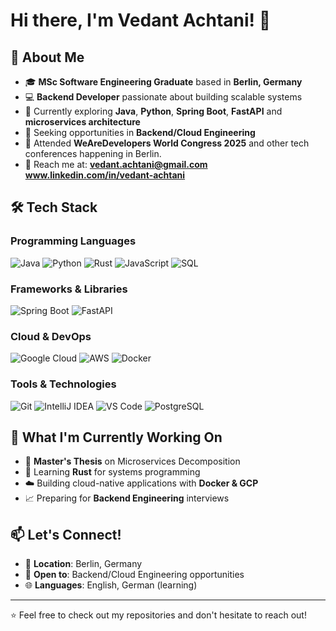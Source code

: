 # Hi there, I'm Vedant Achtani! 👋

## 🚀 About Me
- 🎓 **MSc Software Engineering Graduate** based in **Berlin, Germany**
- 💻 **Backend Developer** passionate about building scalable systems
- 🌱 Currently exploring **Java**, **Python**, **Spring Boot**, **FastAPI** and **microservices architecture**
- 🎯 Seeking opportunities in **Backend/Cloud Engineering**
- 🎪 Attended **WeAreDevelopers World Congress 2025** and other tech conferences happening in Berlin.
- 📧 Reach me at: **vedant.achtani@gmail.com** **www.linkedin.com/in/vedant-achtani**

## 🛠️ Tech Stack

### Programming Languages
![Java](https://img.shields.io/badge/java-%23ED8B00.svg?style=for-the-badge&logo=openjdk&logoColor=white)
![Python](https://img.shields.io/badge/python-3670A0?style=for-the-badge&logo=python&logoColor=ffdd54)
![Rust](https://img.shields.io/badge/rust-%23000000.svg?style=for-the-badge&logo=rust&logoColor=white)
![JavaScript](https://img.shields.io/badge/javascript-%23323330.svg?style=for-the-badge&logo=javascript&logoColor=%23F7DF1E)
![SQL](https://img.shields.io/badge/sql-%2300f.svg?style=for-the-badge&logo=mysql&logoColor=white)

### Frameworks & Libraries
![Spring Boot](https://img.shields.io/badge/Spring%20Boot-6DB33F?style=for-the-badge&logo=spring&logoColor=white)
![FastAPI](https://img.shields.io/badge/FastAPI-005571?style=for-the-badge&logo=fastapi)

### Cloud & DevOps
![Google Cloud](https://img.shields.io/badge/GoogleCloud-%234285F4.svg?style=for-the-badge&logo=google-cloud&logoColor=white)
![AWS](https://img.shields.io/badge/AWS-%23FF9900.svg?style=for-the-badge&logo=amazon-aws&logoColor=white)
![Docker](https://img.shields.io/badge/docker-%230db7ed.svg?style=for-the-badge&logo=docker&logoColor=white)

### Tools & Technologies
![Git](https://img.shields.io/badge/git-%23F05033.svg?style=for-the-badge&logo=git&logoColor=white)
![IntelliJ IDEA](https://img.shields.io/badge/IntelliJIDEA-000000.svg?style=for-the-badge&logo=intellij-idea&logoColor=white)
![VS Code](https://img.shields.io/badge/Visual%20Studio%20Code-0078d4.svg?style=for-the-badge&logo=visual-studio-code&logoColor=white)
![PostgreSQL](https://img.shields.io/badge/postgresql-%23316192.svg?style=for-the-badge&logo=postgresql&logoColor=white)

## 🌟 What I'm Currently Working On
- 🔬 **Master's Thesis** on Microservices Decomposition
- 🦀 Learning **Rust** for systems programming
- ☁️ Building cloud-native applications with **Docker & GCP**
- 📈 Preparing for **Backend Engineering** interviews

## 📫 Let's Connect!
- 📍 **Location**: Berlin, Germany
- 💼 **Open to**: Backend/Cloud Engineering opportunities
- 🌐 **Languages**: English, German (learning)

---
⭐ Feel free to check out my repositories and don't hesitate to reach out!
